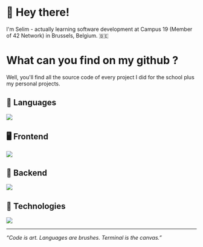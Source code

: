 # 👋 Hey there!

I'm Selim - actually learning software development at Campus 19 (Member of 42 Network) in Brussels, Belgium. 🇧🇪

# What can you find on my github ?

Well, you'll find all the source code of every project I did for the school plus my personal projects.

## 🧬 Languages

[![](https://skillicons.dev/icons?i=bash,c,cpp,go,java,python,javascript,typescript,html,css)](https://skillicons.dev)

## 🖥 Frontend

[![](https://skillicons.dev/icons?i=react,vite,remix,next,tailwindcss)](https://skillicons.dev)

## 💾 Backend

[![](https://skillicons.dev/icons?i=spring,django,express,nest,postgresql,prisma,redis)](https://skillicons.dev)

## 🫆 Technologies

[![](https://skillicons.dev/icons?i=vscode,nodejs,pnpm,nginx,git,github,aws,docker,apple,debian,kali)](https://skillicons.dev)

---

*“Code is art. Languages are brushes. Terminal is the canvas.”*
